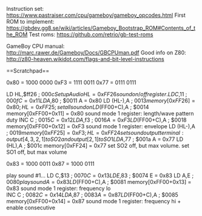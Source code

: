 Instruction set: https://www.pastraiser.com/cpu/gameboy/gameboy_opcodes.html
First ROM to implement: https://gbdev.gg8.se/wiki/articles/Gameboy_Bootstrap_ROM#Contents_of_the_ROM
Test roms: https://github.com/retrio/gb-test-roms

GameBoy CPU manual: http://marc.rawer.de/Gameboy/Docs/GBCPUman.pdf
Good info on Z80: http://z80-heaven.wikidot.com/flags-and-bit-level-instructions


==Scratchpad==

0x80 = 1000 0000
0xF3 = 1111 0011
0x77 = 0111 0111

LD HL,$ff26		; $000c  Setup Audio       HL = 0xFF26            					sound on/off register. 
LD C,$11		; $000f					   C = 0x11
LD A,$80		; $0011                    A = 0x80
LD (HL-),A		; $0013                    memory[0xFF26] = 0x80; HL = 0xFF25;      set all sound on
LD ($FF00+C),A	; $0014                    memory[0xFF00+0x11] = 0x80               sound mode 1 register: length/wave pattern duty
INC C			; $0015                    C = 0x12
LD A,$f3		; $0016                    A = 0xF3
LD ($FF00+C),A	; $0018                    memory[0xFF00+0x12] = 0xF3               sound mode 1 register: envelope
LD (HL-),A		; $0019                    memory[0xFF25] = 0xF3; HL = 0xFF24       set sound output terminal: output [4,3,2,1] to SO2 and output [2,1] to SO1
LD A,$77		; $001a                    A = 0x77
LD (HL),A		; $001c                    memory[0xFF24] = 0x77                    set SO2 off, but max volume. set SO1 off, but max volume


0x83 = 1000 0011
0x87 = 1000 0111

play sound #1...
LD C,$13		; $0070					  C = 0x13
LD E,$83		; $0074					  E = 0x83
LD A,E			; $0080  play sound		  A = 0x83
LD ($FF00+C),A	; $0081            	      memory[0xFF00+0x13] = 0x83			    sound mode 1 register: frequency lo		    
INC C			; $0082					  C = 0x14
LD A,$87		; $0083					  A = 0x87
LD ($FF00+C),A	; $0085					  memory[0xFF00+0x14] = 0x87				sound mode 1 register: frequency hi + enable consecutive

